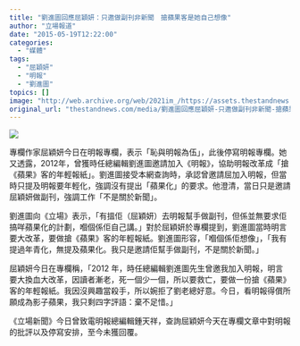 ```yaml
---
title: "劉進圖回應屈穎妍：只邀做副刊非新聞　搶蘋果客是她自己想像"
author: "立場報道"
date: "2015-05-19T12:22:00"
categories:
  - "媒體"
tags:
  - "屈穎妍"
  - "明報"
  - "劉進圖"
topics: []
image: "http://web.archive.org/web/2021im_/https://assets.thestandnews.com/media/photos/yin-08_zlfLy.png"
original_url: "thestandnews.com/media/劉進圖回應屈穎妍-只邀做副刊非新聞-搶蘋果客是她自己想像"
---
```

![](http://web.archive.org/web/2021im_/https://assets.thestandnews.com/media/photos/yin-08_zlfLy.png)

專欄作家屈穎妍今日在明報專欄，表示「恥與明報為伍」，此後停寫明報專欄。她又透露，2012年，曾獲時任總編輯劉進圖邀請加入《明報》，協助明報改革成「搶《蘋果》客的年輕報紙」。劉進圖接受本網查詢時，承認曾邀請屈加入明報，但當時只提及明報要年輕化，強調沒有提出「蘋果化」的要求。他澄清，當日只是邀請屈穎妍做副刊，強調工作「不是關於新聞」。

劉進圖向《立場》表示，「有搵佢（屈穎妍）去明報幫手做副刊，但係並無要求佢搞咩蘋果化的計劃，嗰個係佢自己講。」對於屈穎妍於專欄提到，劉進圖當時明言要大改革，要做搶《蘋果》客的年輕報紙。劉進圖形容，「嗰個係佢想像」，「我有提過年青化，無提及蘋果化。我只是邀請佢幫手做副刊，不是關於新聞。」

屈穎妍今日在專欄稱，「2012 年，時任總編輯劉進圖先生曾邀我加入明報，明言要大換血大改革，因讀者漸老，死一個少一個，所以要救亡，要做一份搶《蘋果》客的年輕報紙。我因沒興趣當殺手，所以婉拒了劉老總好意。今日，看明報得償所願成為影子蘋果，我只剩四字評語：棄不足惜。」

《立場新聞》今日曾致電明報總編輯鍾天祥，查詢屈穎妍今天在專欄文章中對明報的批評以及停寫安排，至今未獲回覆。
